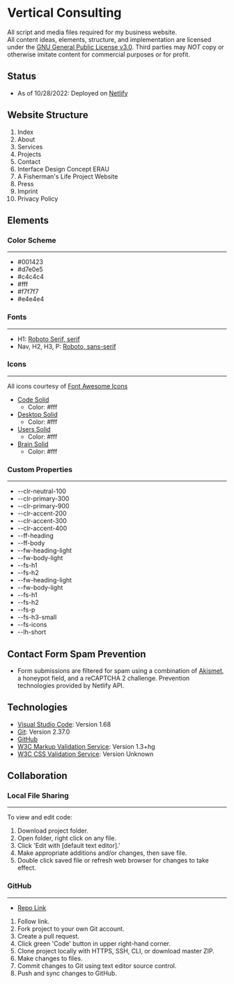 # Vertical Consulting
All script and media files required for my business website.  
All content ideas, elements, structure, and implementation are licensed under the [GNU General Public License v3.0](https://www.gnu.org/licenses/gpl-3.0.en.html). Third parties may *NOT* copy or otherwise imitate content for commercial purposes or for profit. 
## Status
- As of 10/28/2022: Deployed on [Netlify](https://www.dreslinconsult.com/)
## Website Structure
1. Index
2. About
3. Services
4. Projects
5. Contact
6. Interface Design Concept ERAU
7. A Fisherman's Life Project Website
8. Press
9. Imprint
10. Privacy Policy
## Elements
### Color Scheme
***
- #001423
- #d7e0e5
- #c4c4c4
- #fff
- #f7f7f7
- #e4e4e4
### Fonts
***
- H1: [Roboto Serif, serif](https://fonts.google.com/specimen/Roboto)
- Nav, H2, H3, P: [Roboto, sans-serif](https://fonts.google.com/specimen/Roboto+Serif)
### Icons
***
All icons courtesy of [Font Awesome Icons](https://fontawesome.com/)
- [Code Solid](https://fontawesome.com/icons/code?s=solid)
    - Color: #fff
- [Desktop Solid](https://fontawesome.com/icons/desktop?s=solid)
    - Color: #fff
- [Users Solid](https://fontawesome.com/icons/users?s=solid)
    - Color: #fff
- [Brain Solid](https://fontawesome.com/icons/brain?s=solid)
    - Color: #fff
### Custom Properties
***
- --clr-neutral-100
- --clr-primary-300
- --clr-primary-900
- --clr-accent-200
- --clr-accent-300
- --clr-accent-400
- --ff-heading
- --ff-body
- --fw-heading-light
- --fw-body-light
- --fs-h1
- --fs-h2
- --fw-heading-light
- --fw-body-light 
- --fs-h1
- --fs-h2
- --fs-p
- --fs-h3-small
- --fs-icons
- --lh-short
## Contact Form Spam Prevention
- Form submissions are filtered for spam using a combination of [Akismet](https://akismet.com/), a honeypot field, and a reCAPTCHA 2 challenge. Prevention technologies provided by Netlify API.
## Technologies
- [Visual Studio Code](https://code.visualstudio.com/Download): Version 1.68
- [Git](https://git-scm.com/): Version 2.37.0
- [GitHub](https://github.com/)
- [W3C Markup Validation Service](https://validator.w3.org/#validate_by_upload): Version 1.3+hg
- [W3C CSS Validation Service](https://jigsaw.w3.org/css-validator/validator): Version Unknown
## Collaboration
### Local File Sharing
***
To view and edit code: 
1. Download project folder. 
2. Open folder, right click on any file. 
3. Click 'Edit with [default text editor].' 
4. Make appropriate additions and/or changes, then save file. 
5. Double click saved file or refresh web browser for changes to take effect.
### GitHub
***
- [Repo Link](https://github.com/bdreslin02/www-dreslin-consulting)
1. Follow link.
2. Fork project to your own Git account.
3. Create a pull request. 
4. Click green 'Code' button in upper right-hand corner. 
5. Clone project locally with HTTPS, SSH, CLI, or download master ZIP. 
6. Make changes to files. 
7. Commit changes to Git using text editor source control. 
8. Push and sync changes to GitHub. 

